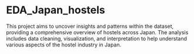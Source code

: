 # EDA_Japan_hostels
This project aims to uncover insights and patterns within the dataset, providing a comprehensive overview of hostels across Japan. The analysis includes data cleaning, visualization, and interpretation to help understand various aspects of the hostel industry in Japan.
